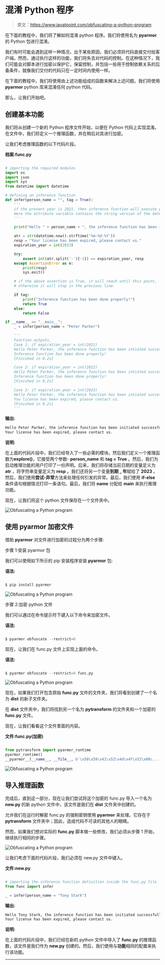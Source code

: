 # 混淆 Python 程序

> 原文：<https://www.javatpoint.com/obfuscating-a-python-program>

在下面的教程中，我们将了解如何混淆 python 程序。我们将使用名为 **pyarmor** 的 Python 包进行混淆。

我们有时可能会遇到这样一种情况，出于某些原因，我们必须将代码直接交付给客户端。然而，通过执行这样的功能，我们将失去对代码的控制。在这种情况下，我们可能会对脚本进行加密以保护它，保留控制，并包括一些用于控制依赖关系的后备条件，就像我们交付的代码只在一定时间内使用一样。

在下面的教程中，我们将使用由上述功能组成的函数来解决上述问题。我们将使用 **pyarmor** python 库来混淆任何 python 代码。

那么，让我们开始吧。

## 创建基本功能

我们将从创建一个新的 Python 程序文件开始，以便在 Python 代码上实现混淆。在文件中，我们将定义一个推理函数，并在稍后对其进行加密。

让我们考虑推理函数的以下代码片段。

**档案:func.py**

```py

# importing the required modules
import os
import json
import sys
from datetime import datetime

# defining an inference function
def infer(person_name = "", tag = True):
    '''
    if the present year is 2021, then inference function will execute properly, else it fails.
    Here the attribute variable contains the string version of the date in MM-DD-YYYY format
    '''

    print("Hello " + person_name + ", the inference function has been initiated successfully")

    atr = str(datetime.now().strftime('%m-%d-%Y'))
    resp = "Your license has been expired, please contact us."
    expiration_year = int(2023)

    try:
        assert int(atr.split('-')[-1]) == expiration_year, resp
    except AssertionError as e:
        print(resp)
        sys.exit()

    # if the above assertion is True, it will reach until this point,
    # otherwise it will stop in the previous line.

    if tag:
        print("Inference function has been done properly!")
        return True
    else:
        return False

if __name__ == "__main__":
    _ = infer(person_name = "Peter Parker")

    '''
    Function outputs,
    Case 1: if expiration_year = int(2021)
    Hello Peter Parker, the inference function has been intiated successfully
    Inference function has been done properly!
    [Finished in 0.2s]

    Case 2: if expiration_year = int(2022)
    Hello Peter Parker, the inference function has been intiated successfully
    Inference function has been done properly!
    [Finished in 0.2s]

    Case 3: if expiration_year = int(2023)
    Hello Peter Parker, the inference function has been intiated successfully
    You license has been expired, please contact us.
    [Finished in 0.2s]
    '''

```

**输出:**

```py
Hello Peter Parker, the inference function has been initiated successfully
Your license has been expired, please contact us.

```

**说明:**

在上面的代码片段中，我们已经导入了一些必需的模块。然后我们定义一个推理函数为**explore()**，它接受两个参数- **person_name** 和 **tag = True** 。然后，我们为启动推理功能的用户打印了一份声明。后来，我们将存储当前日期的变量定义为 **atr** ，将字符串变量定义为 **resp** 。我们还将另一个变量**到期 _ 年**赋给了 **2023** 。然后，我们使用**尝试-异常**方法来处理任何引发的异常。最后，我们使用 **if-else** 条件语句根据情况打印一条语句。最后，我们将 **__name__** 分配给 **__main__** 来执行推理功能。

现在，让我们将这个 python 文件保存在一个文件夹中。

![Obfuscating a Python program](img/7a57012afa8269e6be65724c94ffd540.png)

## 使用 pyarmor 加密文件

借助 **pyarmor** 对文件进行加密的过程分为两个步骤:

步骤 1:安装 pyarmor 包

我们可以使用如下所示的 pip 安装程序安装 **pyarmor** 包:

**语法:**

```py

$ pip install pyarmor

```

![Obfuscating a Python program](img/626bfcf2a4763cea507343c1ed9f7791.png)

步骤 2:加密 python 文件

我们可以通过在命令提示符下键入以下命令来加密文件。

**语法:**

```py

$ pyarmor obfuscate --restrict=0  
```

现在，让我们在 func.py 文件上实现上面的命令。

**语法:**

```py

$ pyarmor obfuscate --restrict=0 func.py

```

![Obfuscating a Python program](img/d8a7b715338844d84f850f1655f5163b.png)

现在，如果我们打开包含原始 **func.py** 文件的文件夹，我们将看到创建了一个名为 **dist** 的新子文件夹。

在 **dist** 文件夹中，我们将找到另一个名为 **pytransform** 的文件夹和一个加密的 **func.py** 文件。

现在，让我们看看这个文件里面的内容。

**文件:func.py(加密)**

```py

from pytransform import pyarmor_runtime
pyarmor_runtime()
__pyarmor__(__name__, __file__, b'\x50\x59\x41\x52\x4d\x4f\x52\x00\...', 2)

```

![Obfuscating a Python program](img/60de0620ae78da70ce6033ba9b081b99.png)

## 导入推理函数

完成后，直到这一部分，现在让我们尝试将这个加密的 func.py 导入一个名为 **new.py** 的新 python 文件中，该文件是我们在 **dist** 文件夹中创建的。

允许我们在运行时解密 func.py 的强制密钥使用 **pyarmor** 来处理。它存在于 **pytransform** 文件夹中；因此，造成代码不可读的其他人的眼睛。

然而，如果我们想对实际的 **func.py** 脚本做一些修改，我们必须从步骤 1 开始，继续执行相同的步骤。

![Obfuscating a Python program](img/3abb0bad158b2b41b137cae48d8750a3.png)

让我们考虑下面的代码片段，我们必须在 new.py 文件中键入。

**文件:new.py**

```py

# importing the inference function definition inside the func.py file
from func import infer

_ = infer(person_name = "Tony Stark")

```

**输出:**

```py
Hello Tony Stark, the inference function has been initiated successfully
Your license has been expired, please contact us.

```

**说明:**

在上面的代码片段中，我们已经在新的 python 文件中导入了 **func.py** 的推理函数，该文件是我们作为 **new.py** 创建的。然后，我们使用与**功能**相同的配置来执行该功能。

* * *